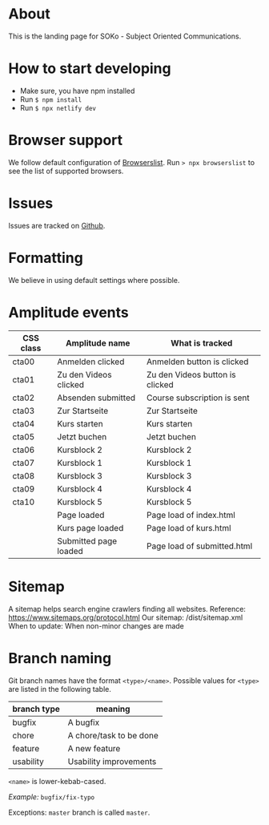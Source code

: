 # About

This is the landing page for SOKo - Subject Oriented Communications.

# How to start developing

- Make sure, you have npm installed
- Run `$ npm install`
- Run `$ npx netlify dev`

# Browser support

We follow default configuration of [Browserslist](https://www.npmjs.com/package/browserslist). Run `> npx browserslist` to see the list of supported browsers.

# Issues

Issues are tracked on [Github](https://github.com/xaverfleer/sokoLandigPage/issues).

# Formatting

We believe in using default settings where possible.

# Amplitude events

| CSS class | Amplitude name        | What is tracked                 |
| --------- | --------------------- | ------------------------------- |
| cta00     | Anmelden clicked      | Anmelden button is clicked      |
| cta01     | Zu den Videos clicked | Zu den Videos button is clicked |
| cta02     | Absenden submitted    | Course subscription is sent     |
| cta03     | Zur Startseite        | Zur Startseite                  |
| cta04     | Kurs starten          | Kurs starten                    |
| cta05     | Jetzt buchen          | Jetzt buchen                    |
| cta06     | Kursblock 2           | Kursblock 2                     |
| cta07     | Kursblock 1           | Kursblock 1                     |
| cta08     | Kursblock 3           | Kursblock 3                     |
| cta09     | Kursblock 4           | Kursblock 4                     |
| cta10     | Kursblock 5           | Kursblock 5                     |
|           | Page loaded           | Page load of index.html         |
|           | Kurs page loaded      | Page load of kurs.html          |
|           | Submitted page loaded | Page load of submitted.html     |

# Sitemap

A sitemap helps search engine crawlers finding all websites.
Reference: https://www.sitemaps.org/protocol.html
Our sitemap: /dist/sitemap.xml
When to update: When non-minor changes are made

# Branch naming

Git branch names have the format `<type>/<name>`. Possible values for `<type>` are listed in the following table.

| branch type | meaning                 |
| ----------- | ----------------------- |
| bugfix      | A bugfix                |
| chore       | A chore/task to be done |
| feature     | A new feature           |
| usability   | Usability improvements  |

`<name>` is lower-kebab-cased.

_Example:_ `bugfix/fix-typo`

Exceptions: `master` branch is called `master`.
